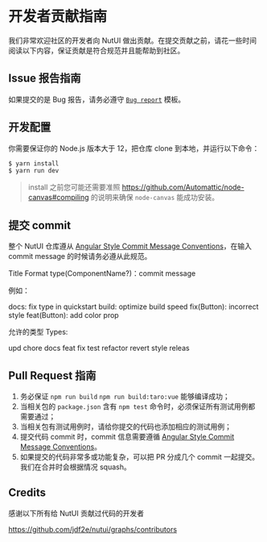 # 开发者贡献指南

我们非常欢迎社区的开发者向 NutUI 做出贡献。在提交贡献之前，请花一些时间阅读以下内容，保证贡献是符合规范并且能帮助到社区。

## Issue 报告指南

如果提交的是 Bug 报告，请务必遵守 [`Bug report`](https://github.com/jdf2e/nutui/blob/next/.github/ISSUE_TEMPLATE/bug_report.md) 模板。


## 开发配置

你需要保证你的 Node.js 版本大于 12，把仓库 clone 到本地，并运行以下命令：

```bash
$ yarn install
$ yarn run dev
```

> install 之前您可能还需要准照 https://github.com/Automattic/node-canvas#compiling 的说明来确保 `node-canvas` 能成功安装。

## 提交 commit

整个 NutUI 仓库遵从 [Angular Style Commit Message Conventions](https://gist.github.com/stephenparish/9941e89d80e2bc58a153)，在输入 commit message 的时候请务必遵从此规范。

Title Format
type(ComponentName?)：commit message

例如：

docs: fix type in quickstart
build: optimize build speed
fix(Button): incorrect style
feat(Button): add color prop

允许的类型 Types:

upd
chore
docs
feat
fix
test
refactor
revert
style
releas

## Pull Request 指南

1. 务必保证 `npm run build` `npm run build:taro:vue` 能够编译成功；
2. 当相关包的 `package.json` 含有 `npm test` 命令时，必须保证所有测试用例都需要通过；
3. 当相关包有测试用例时，请给你提交的代码也添加相应的测试用例；
4. 提交代码 commit 时，commit 信息需要遵循 [Angular Style Commit Message Conventions](https://gist.github.com/stephenparish/9941e89d80e2bc58a153)。
5. 如果提交的代码非常多或功能复杂，可以把 PR 分成几个 commit 一起提交。我们在合并时会根据情况 squash。
 
 ## Credits

感谢以下所有给 NutUI 贡献过代码的开发者

https://github.com/jdf2e/nutui/graphs/contributors
